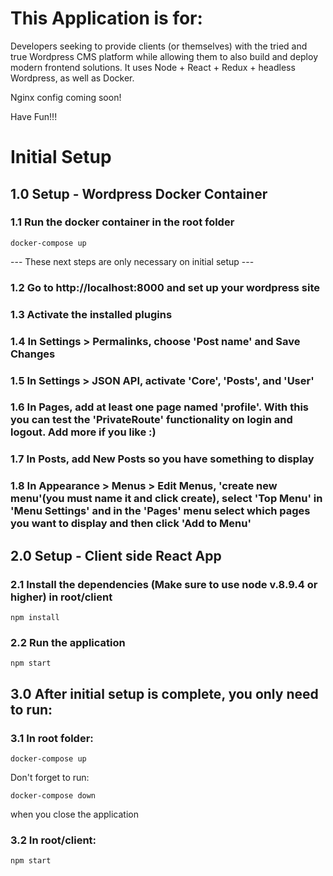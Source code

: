 # This Application is for:

Developers seeking to provide clients (or themselves) with the tried and true Wordpress CMS platform while allowing them to also build and deploy modern frontend solutions.  It uses Node + React + Redux + headless Wordpress, as well as Docker.
  
Nginx config coming soon!  
  
Have Fun!!!  
  
  
# Initial Setup  
  
  
## 1.0 Setup - Wordpress Docker Container

### 1.1 Run the docker container in the root folder
```
docker-compose up
```

--- These next steps are only necessary on initial setup ---
### 1.2 Go to http://localhost:8000 and set up your wordpress site

### 1.3 Activate the installed plugins

### 1.4 In Settings > Permalinks, choose 'Post name' and Save Changes

### 1.5 In Settings > JSON API, activate 'Core', 'Posts', and 'User'

### 1.6 In Pages, add at least one page named 'profile'. With this you can test the 'PrivateRoute' functionality on login and logout. Add more if you like :)

### 1.7 In Posts, add New Posts so you have something to display

### 1.8 In Appearance > Menus > Edit Menus, 'create new menu'(you must name it and click create), select 'Top Menu' in 'Menu Settings' and in the 'Pages' menu select which pages you want to display and then click 'Add to Menu'


## 2.0 Setup - Client side React App

### 2.1 Install the dependencies (Make sure to use node v.8.9.4 or higher) in root/client
```
npm install
```

### 2.2 Run the application
```
npm start
```

## 3.0 After initial setup is complete, you only need to run:

### 3.1 In root folder:
```
docker-compose up
```

Don't forget to run:
```
docker-compose down
```
when you close the application

### 3.2 In root/client:
```
npm start
```
